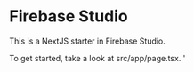 # Firebase Studio

This is a NextJS starter in Firebase Studio.

To get started, take a look at src/app/page.tsx.
'